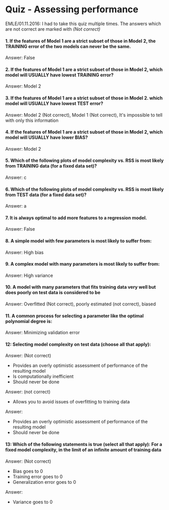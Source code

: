 # Quiz - Assessing performance

EMLE/01.11.2016:
I had to take this quiz multiple times. The answers which are not correct are marked with *(Not correct)*

#### 1. If the features of Model 1 are a strict subset of those in Model 2, the TRAINING error of the two models can never be the same.
Answer: False

#### 2. If the features of Model 1 are a strict subset of those in Model 2, which model will USUALLY have lowest TRAINING error?
Answer: Model 2

#### 3. If the features of Model 1 are a strict subset of those in Model 2. which model will USUALLY have lowest TEST error?
Answer: Model 2 (Not correct), Model 1 (Not correct), It's impossible to tell with only this information

#### 4. If the features of Model 1 are a strict subset of those in Model 2, which model will USUALLY have lower BIAS?
Answer: Model 2

#### 5. Which of the following plots of model complexity vs. RSS is most likely from TRAINING data (for a fixed data set)?
Answer: c 

#### 6. Which of the following plots of model complexity vs. RSS is most likely from TEST data (for a fixed data set)?
Answer: a

#### 7. It is always optimal to add more features to a regression model.
Answer: False

#### 8. A simple model with few parameters is most likely to suffer from:
Answer: High bias

#### 9. A complex model with many parameters is most likely to suffer from:
Answer: High variance

#### 10. A model with many parameters that fits training data very well but does poorly on test data is considered to be
Answer: Overfitted (Not correct), poorly estimated (not correct), biased

#### 11. A common process for selecting a parameter like the optimal polynomial degree is:
Answer: Minimizing validation error

#### 12: Selecting model complexity on test data (choose all that apply):
Answer: (Not correct)
- Provides an overly optimistic assessment of performance of the resulting model 
- Is computationally inefficient
- Should never be done

Answer: (not correct)
- Allows you to avoid issues of overfitting to training data

Answer:
- Provides an overly optimistic assessment of performance of the resulting model
- Should never be done

#### 13: Which of the following statements is true (select all that apply): For a **fixed model complexity**, in the limit of an infinite amount of training data
Answer: (Not correct)
- Bias goes to 0
- Training error goes to 0
- Generalization error goes to 0

Answer:
- Variance goes to 0
